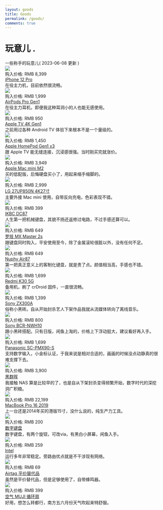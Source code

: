 ```yaml
---
layout: goods
title: Goods
permalink: /goods/
comments: true
---
```


<div class="intro">
  <h1>
    玩意儿
    <span class="dot">
      .
    </span>
  </h1>
</div>
<div class="pagetitle">
  一些称手的玩意儿( 2023-06-08 更新 )
</div>
<div class="quanju">
  <div class="bankuai img-hide fade-in-up">
    <div class="duiqi img-hide fade-in-up">
      <img loading="lazy" decoding="async" src="https://blog.dylanwu.space/assets/goods/iphone12pro.png">
    </div>
    <div class="jiage">
      购入价格: RMB 8,399
    </div>
    <div class="title">
      <a href="">
        iPhone 12 Pro
      </a>
    </div>
    <div class="note">
      在役主力机，目前依然很流畅。
    </div>
  </div>
  <div class="bankuai img-hide fade-in-up">
    <div class="duiqi img-hide fade-in-up">
      <img loading="lazy" decoding="async" src="https://blog.dylanwu.space/assets/goods/airPods.webp">
    </div>
    <div class="jiage">
      购入价格: RMB 1,999
    </div>
    <div class="title">
      <a href="">
        AirPods Pro Gen1
      </a>
    </div>
    <div class="note">
      在役主力耳机，即便我这种耳洞小的人也能无感使用。
    </div>
  </div>
  <div class="bankuai img-hide fade-in-up">
    <div class="duiqi img-hide fade-in-up">
      <img loading="lazy" decoding="async" src="https://blog.dylanwu.space/assets/goods/appletv.png">
    </div>
    <div class="jiage">
      购入价格: RMB 950
    </div>
    <div class="title">
      <a href="/apple_tv">
        Apple TV 4K Gen1
      </a>
    </div>
    <div class="note">
      之前用过各种 Android TV 体验下来根本不是一个量级的。
    </div>
  </div>
  
  <div class="bankuai img-hide fade-in-up">
    <div class="duiqi img-hide fade-in-up">
      <img loading="lazy" decoding="async" src="https://blog.dylanwu.space/assets/goods/homepod1.png">
    </div>
    <div class="jiage">
      购入价格: RMB 1,450
    </div>
    <div class="title">
      <a href="">
        Apple HomePod Gen1 x3
      </a>
    </div>
    <div class="note">
      跟 Apple TV 能无缝连接，沉浸感很强。当时刚买完就涨价。
    </div>
  </div> 
  
   <div class="bankuai img-hide fade-in-up">
    <div class="duiqi img-hide fade-in-up">
      <img loading="lazy" decoding="async" src="https://blog.dylanwu.space/assets/goods/macminim2.png">
    </div>
    <div class="jiage">
      购入价格: RMB 3,949
    </div>
    <div class="title">
      <a href="%20">
        Apple Mac mini M2
      </a>
    </div>
    <div class="note">
      买的低配版，后悔硬盘买小了，用起来缩手缩脚的。
    </div>
  </div>

  <div class="bankuai img-hide fade-in-up">
    <div class="duiqi img-hide fade-in-up">
      <img loading="lazy" decoding="async" src="https://blog.dylanwu.space/assets/goods/lg27up850n.png">
    </div>
    <div class="jiage">
      购入价格: RMB 2,999
    </div>
    <div class="title">
      <a href="/workbench">
        LG 27UP850N 4K27寸
      </a>
    </div>
    <div class="note">
      主要外接 Mac mini 使用，自带反向充电，色彩表现不错。
    </div>
  </div>

  <div class="bankuai img-hide fade-in-up">
    <div class="duiqi img-hide fade-in-up">
      <img loading="lazy" decoding="async" src="https://blog.dylanwu.space/assets/goods/ikbcdc87.png">
    </div>
    <div class="jiage">
      购入价格: RMB 399
    </div>
    <div class="title">
      <a href="/workbench">
        IKBC DC87
      </a>
    </div>
    <div class="note">
      人生第一把机械键盘，其貌不扬还返修过电路，不过手感还算可以。
    </div>
  </div>
  <div class="bankuai img-hide fade-in-up">
    <div class="duiqi img-hide fade-in-up">
      <img loading="lazy" decoding="async" src="https://blog.dylanwu.space/assets/goods/mxmaster2s.png">
    </div>
    <div class="jiage">
      购入价格: RMB 649
    </div>
    <div class="title">
      <a href="/workbench">
        罗技 MX Master 2s
      </a>
    </div>
    <div class="note">
      跟键盘同时购入，平安使用至今，除了金属滚轮很脏以外，没有任何不足。
    </div>
  </div>

  <div class="bankuai img-hide fade-in-up">
    <div class="duiqi img-hide fade-in-up">
      <img loading="lazy" decoding="async" src="https://blog.dylanwu.space/assets/goods/nuphyair87.png">
    </div>
    <div class="jiage">
      购入价格: RMB 649
    </div>
    <div class="title">
      <a href="/workbench">
        Nuphy Air87
      </a>
    </div>
    <div class="note">
      第一把真正意义上的客制化键盘，就是贵了点。颜值相当高，手感也不错。
    </div>
  </div>

  <div class="bankuai img-hide fade-in-up">
    <div class="duiqi img-hide fade-in-up">
      <img loading="lazy" decoding="async" src="https://blog.dylanwu.space/assets/goods/k305g.png">
    </div>
    <div class="jiage">
      购入价格: RMB 1,699
    </div>
    <div class="title">
      <a href="%20">
        Redmi K30 5G
      </a>
    </div>
    <div class="note">
      备用机，刷了 crDroid 固件，一直很流畅。
    </div>
  </div>



  <div class="bankuai img-hide fade-in-up">
    <div class="duiqi img-hide fade-in-up">
      <img loading="lazy" decoding="async" src="https://blog.dylanwu.space/assets/goods/zx300a.png">
    </div>
    <div class="jiage">
      购入价格: RMB 1,399
    </div>
    <div class="title">
      <a href="/workbench">
        Sony ZX300A
      </a>
    </div>
    <div class="note">
      俗称小黑砖。自从开始封杀艺人下架作品我就从流媒体转向了离线音乐。
    </div>
  </div>

  <div class="bankuai img-hide fade-in-up">
    <div class="duiqi img-hide fade-in-up">
      <img loading="lazy" decoding="async" src="https://blog.dylanwu.space/assets/goods/bcrnwh10.png">
    </div>
    <div class="jiage">
      购入价格: RMB 800
    </div>
    <div class="title">
      <a href="%20">
        Sony BCR-NWH10
      </a>
    </div>
    <div class="note">
      跟小黑砖搭配。只有日版，闲鱼上淘的，价格上下浮动挺大，建议看好再入手。
    </div>
  </div>

  <div class="bankuai img-hide fade-in-up">
    <div class="duiqi img-hide fade-in-up">
      <img loading="lazy" decoding="async" src="https://blog.dylanwu.space/assets/goods/scpmx90s.png">
    </div>
    <div class="jiage">
      购入价格: RMB 1,699
    </div>
    <div class="title">
      <a href="/workbench">
        Panasonic SC-PMX90-S
      </a>
    </div>
    <div class="note">
      支持数字输入，小金标认证，于我来说是相对合适的，画画的时候没点动静真的很难支撑下去。
    </div>
  </div>

  <div class="bankuai img-hide fade-in-up">
    <div class="duiqi img-hide fade-in-up">
      <img loading="lazy" decoding="async" src="https://blog.dylanwu.space/assets/goods/s920.webp">
    </div>
    <div class="jiage">
      购入价格: RMB 3,900
    </div>
    <div class="title">
      <a href="/synology_ds920">
        黑群晖
      </a>
    </div>
    <div class="note">
      我接触 NAS 算是比较早的了，也是自从下架封杀变得频繁开始，数字时代的深挖洞广积粮。
    </div>
  </div>
  <div class="bankuai img-hide fade-in-up">
    <div class="duiqi img-hide fade-in-up">
      <img loading="lazy" decoding="async" src="https://blog.dylanwu.space/assets/goods/macbook.webp">
    </div>
    <div class="jiage">
      购入价格: RMB 22,199
    </div>
    <div class="title">
      <a href="/workbench">
        MacBook Pro 16 2019
      </a>
    </div>
    <div class="note">
      上一台还是2014年买的港版15寸，没什么说的，纯生产力工具。
    </div>
  </div>

  <div class="bankuai img-hide fade-in-up">
    <div class="duiqi img-hide fade-in-up">
      <img loading="lazy" decoding="async" src="https://blog.dylanwu.space/assets/goods/pad.png">
    </div>
    <div class="jiage">
      购入价格: RMB 200
    </div>
    <div class="title">
      <a href="/workbench">
        数字键盘
      </a>
    </div>
    <div class="note">
      数字键盘，有两个旋钮，可改via，有黑白小屏幕，闲鱼入手。
    </div>
  </div>



  <div class="bankuai img-hide fade-in-up">
    <div class="duiqi img-hide fade-in-up">
      <img loading="lazy" decoding="async" src="https://blog.dylanwu.space/assets/goods/r2s.webp">
    </div>
    <div class="jiage">
      购入价格: RMB 259
    </div>
    <div class="title">
      <a href="%20">
        Intel 
      </a>
    </div>
    <div class="note">
      运行多年非常稳定。旁路由优点就是不干涉现有网络。
    </div>
  </div>

  <div class="bankuai img-hide fade-in-up">
    <div class="duiqi img-hide fade-in-up">
      <img loading="lazy" decoding="async" src="https://blog.dylanwu.space/assets/goods/belikeairtag.png">
    </div>
    <div class="jiage">
      购入价格: RMB 69
    </div>
    <div class="title">
      <a href="">
        Airtag 平价替代品
      </a>
    </div>
    <div class="note">
      虽然是平价替代品，但是足够使用了，自带蜂鸣器。
    </div>
  </div>
  <div class="bankuai img-hide fade-in-up">
    <div class="duiqi img-hide fade-in-up">
      <img loading="lazy" decoding="async" src="https://blog.dylanwu.space/assets/goods/mujifan.png">
    </div>
    <div class="jiage">
      购入价格: RMB 399
    </div>
    <div class="title">
      <a href="%20">
        空气 MUJI 循环扇
      </a>
    </div>
    <div class="note">
      好用，想怎么转都行，南方五六月份天气吹起来特舒服。
    </div>
  </div>

</div>